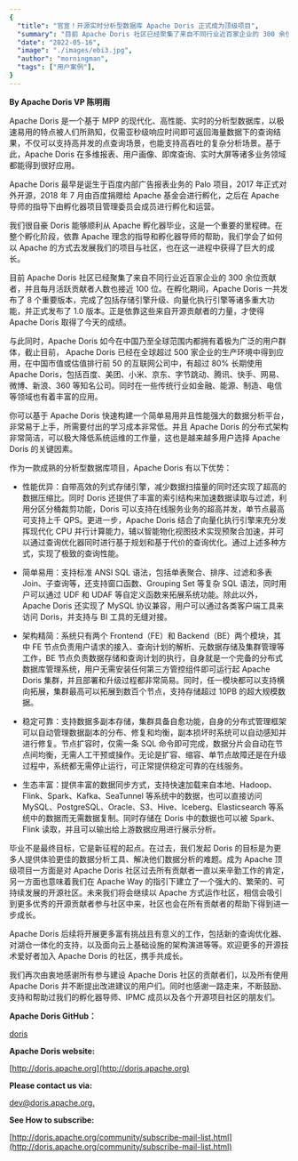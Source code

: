 ```yaml
---
{
  "title": "官宣！开源实时分析型数据库 Apache Doris 正式成为顶级项目",
  "summary": "目前 Apache Doris 社区已经聚集了来自不同行业近百家企业的 300 余位贡献者，并且每月活跃贡献者人数也接近 100 位。在孵化期间，Apache Doris 一共发布了 8 个重要版本，完成了包括存储引擎升级、向量化执行引擎等诸多重大功能，并正式发布了 1.0 版本。正是依靠这些来自开源贡献者的力量，才使得 Apache Doris 取得了今天的成绩。",
  "date": "2022-05-16",
  "image": "./images/ebi3.jpg",
  "author": "morningman",
  "tags": ["用户案例"],
}
---
```


<!--
Licensed to the Apache Software Foundation (ASF) under one
or more contributor license agreements.  See the NOTICE file
distributed with this work for additional information
regarding copyright ownership.  The ASF licenses this file
to you under the Apache License, Version 2.0 (the
"License"); you may not use this file except in compliance
with the License.  You may obtain a copy of the License at

  http://www.apache.org/licenses/LICENSE-2.0

Unless required by applicable law or agreed to in writing,
software distributed under the License is distributed on an
"AS IS" BASIS, WITHOUT WARRANTIES OR CONDITIONS OF ANY
KIND, either express or implied.  See the License for the
specific language governing permissions and limitations
under the License.
-->

**By Apache Doris VP 陈明雨**

Apache Doris 是一个基于 MPP 的现代化、高性能、实时的分析型数据库，以极速易用的特点被人们所熟知，仅需亚秒级响应时间即可返回海量数据下的查询结果，不仅可以支持高并发的点查询场景，也能支持高吞吐的复杂分析场景。基于此，Apache Doris 在多维报表、用户画像、即席查询、实时大屏等诸多业务领域都能得到很好应用。

Apache Doris 最早是诞生于百度内部广告报表业务的 Palo 项目，2017 年正式对外开源，2018 年 7 月由百度捐赠给 Apache 基金会进行孵化，之后在 Apache 导师的指导下由孵化器项目管理委员会成员进行孵化和运营。

我们很自豪 Doris 能够顺利从 Apache 孵化器毕业，这是一个重要的里程碑。在整个孵化阶段，依靠 Apache 理念的指导和孵化器导师的帮助，我们学会了如何以 Apache 的方式去发展我们的项目与社区，也在这一进程中获得了巨大的成长。

目前 Apache Doris 社区已经聚集了来自不同行业近百家企业的 300 余位贡献者，并且每月活跃贡献者人数也接近 100 位。在孵化期间，Apache Doris 一共发布了 8 个重要版本，完成了包括存储引擎升级、向量化执行引擎等诸多重大功能，并正式发布了 1.0 版本。正是依靠这些来自开源贡献者的力量，才使得 Apache Doris 取得了今天的成绩。

与此同时，Apache Doris 如今在中国乃至全球范围内都拥有着极为广泛的用户群体，截止目前， Apache Doris 已经在全球超过 500 家企业的生产环境中得到应用，在中国市值或估值排行前 50 的互联网公司中，有超过 80% 长期使用 Apache Doris，包括百度、美团、小米、京东、字节跳动、腾讯、快手、网易、微博、新浪、360 等知名公司。同时在一些传统行业如金融、能源、制造、电信等领域也有着丰富的应用。

你可以基于 Apache Doris 快速构建一个简单易用并且性能强大的数据分析平台，非常易于上手，所需要付出的学习成本非常低。并且 Apache Doris 的分布式架构非常简洁，可以极大降低系统运维的工作量，这也是越来越多用户选择 Apache Doris 的关键因素。

作为一款成熟的分析型数据库项目，Apache Doris 有以下优势：

- 性能优异：自带高效的列式存储引擎，减少数据扫描量的同时还实现了超高的数据压缩比。同时 Doris 还提供了丰富的索引结构来加速数据读取与过滤，利用分区分桶裁剪功能，Doris 可以支持在线服务业务的超高并发，单节点最高可支持上千 QPS。更进一步，Apache Doris 结合了向量化执行引擎来充分发挥现代化 CPU 并行计算能力，辅以智能物化视图技术实现预聚合加速，并可以通过查询优化器同时进行基于规划和基于代价的查询优化。通过上述多种方式，实现了极致的查询性能。

- 简单易用：支持标准 ANSI SQL 语法，包括单表聚合、排序、过滤和多表 Join、子查询等，还支持窗口函数、Grouping Set 等复杂 SQL 语法，同时用户可以通过 UDF 和 UDAF 等自定义函数来拓展系统功能。除此以外，Apache Doris 还实现了 MySQL 协议兼容，用户可以通过各类客户端工具来访问 Doris，并支持与 BI 工具的无缝对接。

- 架构精简：系统只有两个 Frontend（FE）和 Backend（BE）两个模块，其中 FE 节点负责用户请求的接入、查询计划的解析、元数据存储及集群管理等工作，BE 节点负责数据存储和查询计划的执行，自身就是一个完备的分布式数据库管理系统，用户无需安装任何第三方管控组件即可运行起 Apache Doris 集群，并且部署和升级过程都非常简易。同时，任一模块都可以支持横向拓展，集群最高可以拓展到数百个节点，支持存储超过 10PB 的超大规模数据。

- 稳定可靠：支持数据多副本存储，集群具备自愈功能，自身的分布式管理框架可以自动管理数据副本的分布、修复和均衡，副本损坏时系统可以自动感知并进行修复。节点扩容时，仅需一条 SQL 命令即可完成，数据分片会自动在节点间均衡，无需人工干预或操作。无论是扩容、缩容、单节点故障还是在升级过程中，系统都无需停止运行，可正常提供稳定可靠的在线服务。

- 生态丰富：提供丰富的数据同步方式，支持快速加载来自本地、Hadoop、Flink、Spark、Kafka、SeaTunnel 等系统中的数据，也可以直接访问 MySQL、PostgreSQL、Oracle、S3、Hive、Iceberg、Elasticsearch 等系统中的数据而无需数据复制。同时存储在 Doris 中的数据也可以被 Spark、Flink 读取，并且可以输出给上游数据应用进行展示分析。

毕业不是最终目标，它是新征程的起点。在过去，我们发起 Doris 的目标是为更多人提供体验更佳的数据分析工具、解决他们数据分析的难题。成为 Apache 顶级项目一方面是对 Apache Doris 社区过去所有贡献者一直以来辛勤工作的肯定，另一方面也意味着我们在 Apache Way 的指引下建立了一个强大的、繁荣的、可持续发展的开源社区。未来我们将会继续以 Apache 方式运作社区，相信会吸引到更多优秀的开源贡献者参与社区中来，社区也会在所有贡献者的帮助下得到进一步成长。

Apache Doris 后续将开展更多富有挑战且有意义的工作，包括新的查询优化器、对湖仓一体化的支持，以及面向云上基础设施的架构演进等等。欢迎更多的开源技术爱好者加入 Apache Doris 的社区，携手共成长。

我们再次由衷地感谢所有参与建设 Apache Doris 社区的贡献者们，以及所有使用 Apache Doris 并不断提出改进建议的用户们。同时也感谢一路走来，不断鼓励、支持和帮助过我们的孵化器导师、IPMC 成员以及各个开源项目社区的朋友们。

**Apache Doris GitHub：**

[doris](https://github.com/apache/doris)

**Apache Doris website:**

[http://doris.apache.org](http://doris.apache.org)

**Please contact us via:**

[dev@doris.apache.org.](dev@doris.apache.org.)

**See How to subscribe:**

[http://doris.apache.org/community/subscribe-mail-list.html](http://doris.apache.org/community/subscribe-mail-list.html)
